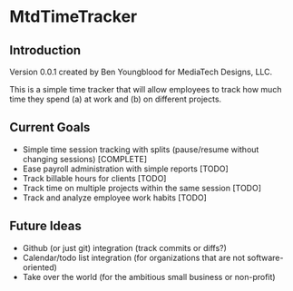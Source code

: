 MtdTimeTracker
==============

Introduction
------------
Version 0.0.1 created by Ben Youngblood for MediaTech Designs, LLC.

This is a simple time tracker that will allow employees to track how much time
they spend (a) at work and (b) on different projects.

Current Goals
-------------
 - Simple time session tracking with splits (pause/resume without changing
   sessions) [COMPLETE]
 - Ease payroll administration with simple reports [TODO]
 - Track billable hours for clients [TODO]
 - Track time on multiple projects within the same session [TODO]
 - Track and analyze employee work habits [TODO]

Future Ideas
------------
 - Github (or just git) integration (track commits or diffs?)
 - Calendar/todo list integration (for organizations that are not
   software-oriented)
 - Take over the world (for the ambitious small business or non-profit)
